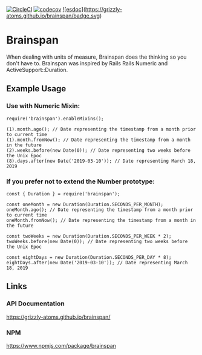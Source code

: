 [![CircleCI](https://circleci.com/gh/grizzly-atoms/brainspan.svg?style=svg)](https://circleci.com/gh/grizzly-atoms/brainspan)
[![codecov](https://codecov.io/gh/grizzly-atoms/brainspan/branch/master/graph/badge.svg)](https://codecov.io/gh/grizzly-atoms/brainspan)
[![esdoc]](https://grizzly-atoms.github.io/brainspan/)(https://grizzly-atoms.github.io/brainspan/badge.svg)

# Brainspan

When dealing with units of measure, Brainspan does the thinking so you don't have to. Brainspan was inspired by Rails Rails Numeric and ActiveSupport::Duration.

## Example Usage

### Use with Numeric Mixin:
```
require('brainspan').enableMixins();

(1).month.ago(); // Date representing the timestamp from a month prior to current time
(1).month.fromNow(); // Date representing the timestamp from a month in the future
(2).weeks.before(new Date(0)); // Date representing two weeks before the Unix Epoc
(8).days.after(new Date('2019-03-10')); // Date representing March 18, 2019
```

### If you prefer not to extend the Number prototype:
```
const { Duration } = require('brainspan');

const oneMonth = new Duration(Duration.SECONDS_PER_MONTH);
oneMonth.ago(); // Date representing the timestamp from a month prior to current time
oneMonth.fromNow(); // Date representing the timestamp from a month in the future

const twoWeeks = new Duration(Duration.SECONDS_PER_WEEK * 2);
twoWeeks.before(new Date(0)); // Date representing two weeks before the Unix Epoc

const eightDays = new Duration(Duration.SECONDS_PER_DAY * 8);
eightDays.after(new Date('2019-03-10')); // Date representing March 18, 2019
```

## Links
### API Documentation
https://grizzly-atoms.github.io/brainspan/
### NPM
https://www.npmjs.com/package/brainspan
